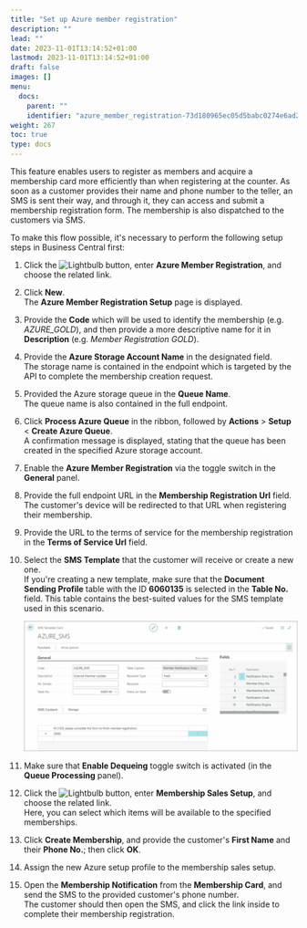 ```yaml
---
title: "Set up Azure member registration"
description: ""
lead: ""
date: 2023-11-01T13:14:52+01:00
lastmod: 2023-11-01T13:14:52+01:00
draft: false
images: []
menu:
  docs:
    parent: ""
    identifier: "azure_member_registration-73d180965ec05d5babc0274e6ad2c393"
weight: 267
toc: true
type: docs
---
```


This feature enables users to register as members and acquire a membership card more efficiently than when registering at the counter. As soon as a customer provides their name and phone number to the teller, an SMS is sent their way, and through it, they can access and submit a membership registration form. The membership is also dispatched to the customers via SMS. 

To make this flow possible, it's necessary to perform the following setup steps in Business Central first:

1. Click the ![Lightbulb](Lightbulb_icon.PNG) button, enter **Azure Member Registration**, and choose the related link.    
2. Click **New**.       
   The **Azure Member Registration Setup** page is displayed.
3. Provide the **Code** which will be used to identify the membership (e.g. *AZURE_GOLD*), and then provide a more descriptive name for it in **Description** (e.g. *Member Registration GOLD*).
4. Provide the **Azure Storage Account Name** in the designated field.     
   The storage name is contained in the endpoint which is targeted by the API to complete the membership creation request.
5. Provided the Azure storage queue in the **Queue Name**.     
   The queue name is also contained in the full endpoint.
6. Click **Process Azure Queue** in the ribbon, followed by **Actions** > **Setup** < **Create Azure Queue**.     
   A confirmation message is displayed, stating that the queue has been created in the specified Azure storage account.
7. Enable the **Azure Member Registration** via the toggle switch in the **General** panel.
8. Provide the full endpoint URL in the **Membership Registration Url** field.    
   The customer's device will be redirected to that URL when registering their membership.
9. Provide the URL to the terms of service for the membership registration in the **Terms of Service Url** field.
10. Select the **SMS Template** that the customer will receive or create a new one.    
    If you're creating a new template, make sure that the **Document Sending Profile** table with the ID **6060135** is selected in the **Table No.** field. This table contains the best-suited values for the SMS template used in this scenario.

    ![azure_membership_sms](Images/azure_membership_sms.PNG)

11. Make sure that **Enable Dequeing** toggle switch is activated (in the **Queue Processing** panel).
12. Click the ![Lightbulb](Lightbulb_icon.PNG) button, enter **Membership Sales Setup**, and choose the related link.    
    Here, you can select which items will be available to the specified memberships. 
13. Click **Create Membership**, and provide the customer's **First Name** and their **Phone No.**; then click **OK**.
14. Assign the new Azure setup profile to the membership sales setup.        
15. Open the **Membership Notification** from the **Membership Card**, and send the SMS to the provided customer's phone number.     
    The customer should then open the SMS, and click the link inside to complete their membership registration.